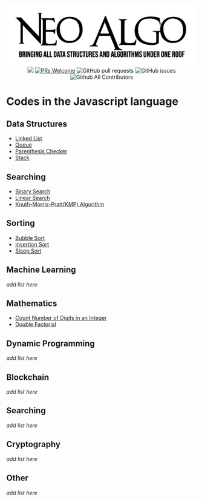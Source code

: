 <p align="center">
    <img src="../img/neo_algo.png"><br>
    <img src="https://img.shields.io/github/license/tesseractcoding/neoalgo?style=flat">
    <a href="http://makeapullrequest.com" target="_blank"><img src="https://img.shields.io/badge/PRs-welcome-brightgreen.svg?style=flat" alt="PRs Welcome"></a>
    <img alt="GitHub pull requests" src="https://img.shields.io/github/issues-pr/tesseractcoding/neoalgo">
    <img alt="GitHub issues" src="https://img.shields.io/github/issues/tesseractcoding/neoalgo">
    <img alt="Github All Contributors" src="https://img.shields.io/github/all-contributors/tesseractcoding/neoalgo">
</p>

# Codes in the Javascript language

## Data Structures
* [Linked List](./ds/LinkedList.js)
* [Queue](./ds/Queue.js)
* [Parenthesis Checker](./ds/Parenthesis_Checker.js)
* [Stack](./ds/Stack.js)

## Searching
* [Binary Search](./search/binary_search.js)
* [Linear Search](./search/linear_search.js)
* [Knuth-Morris-Pratt(KMP) Algorithm](./search/KMPalgorithm.js)

## Sorting
* [Bubble Sort](./sort/BubbleSort.js)
* [Insertion Sort](./sort/insertion_sort.js)
* [Sleep Sort](./sort/sleepSort.js)

## Machine Learning
_add list here_

## Mathematics
* [Count Number of Digits in an Integer](./math/CountDigits_Integer.js)
* [Double Factorial](./math/DoubleFactorial.js)

## Dynamic Programming
_add list here_

## Blockchain
_add list here_

## Searching
_add list here_

## Cryptography
_add list here_

## Other
_add list here_
